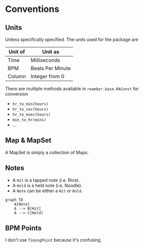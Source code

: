 # Conventions

## Units

Unless specifically specified. The units used for the package are

| Unit of | Unit as          |
|---------|------------------|
| Time    | Milliseconds     |
| BPM     | Beats Per Minute |
| Column  | Integer from 0   |

There are multiple methods available in `reamber.base.RAConst` for conversion

- `hr_to_min(hours)`
- `hr_to_sec(hours)`
- `hr_to_msec(hours)`
- `min_to_hr(mins)`
- ...

## Map & MapSet

A MapSet is simply a collection of Maps.

## Notes

- A `Hit` is a tapped note (i.e. Rice).
- A `Hold` is a held note (i.e. Noodle).
- A `Note`  can be either a `Hit` or `Hold`.

```mermaid
graph TD
    A[Note]
    A --> B[Hit]
    A --> C[Hold]
```

## BPM Points


I don't use `TimingPoint` because it's confusing.

